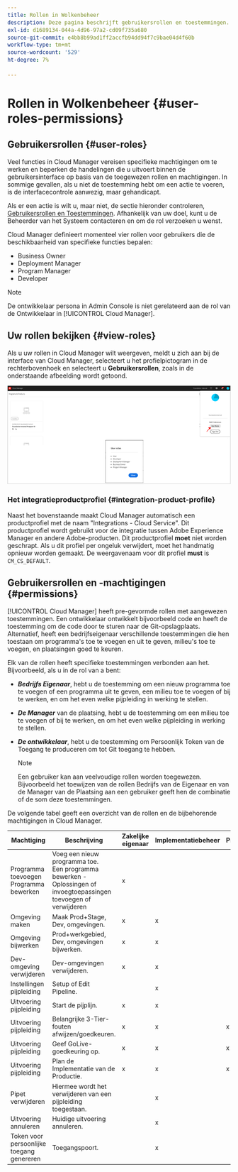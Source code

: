 ```yaml
---
title: Rollen in Wolkenbeheer
description: Deze pagina beschrijft gebruikersrollen en toestemmingen. Volg deze pagina om te leren hoe u gebruikers kunt toevoegen en toewijzen aan Cloud Manager Roles.
exl-id: d1689134-044a-4d96-97a2-cd09f735a680
source-git-commit: e4bb8b99ad1ff2accfb94dd94f7c9bae04d4f60b
workflow-type: tm+mt
source-wordcount: '529'
ht-degree: 7%

---
```


# Rollen in Wolkenbeheer {#user-roles-permissions}

## Gebruikersrollen {#user-roles}

Veel functies in Cloud Manager vereisen specifieke machtigingen om te werken en beperken de handelingen die u uitvoert binnen de gebruikersinterface op basis van de toegewezen rollen en machtigingen. In sommige gevallen, als u niet de toestemming hebt om een actie te voeren, is de interfacecontrole aanwezig, maar gehandicapt.

Als er een actie is wilt u, maar niet, de sectie hieronder controleren, [Gebruikersrollen en Toestemmingen](#permissions). Afhankelijk van uw doel, kunt u de Beheerder van het Systeem contacteren en om de rol verzoeken u wenst.

Cloud Manager definieert momenteel vier rollen voor gebruikers die de beschikbaarheid van specifieke functies bepalen:

* Business Owner
* Deployment Manager
* Program Manager
* Developer

>[!NOTE]
>De ontwikkelaar persona in Admin Console is niet gerelateerd aan de rol van de Ontwikkelaar in [!UICONTROL Cloud Manager].

## Uw rollen bekijken {#view-roles}

Als u uw rollen in Cloud Manager wilt weergeven, meldt u zich aan bij de interface van Cloud Manager, selecteert u het profielpictogram in de rechterbovenhoek en selecteert u **Gebruikersrollen**, zoals in de onderstaande afbeelding wordt getoond.

![](/help/onboarding/what-is-required/assets/admin-console-9.png)

### Het integratieproductprofiel {#integration-product-profile}

Naast het bovenstaande maakt Cloud Manager automatisch een productprofiel met de naam &quot;Integrations - Cloud Service&quot;. Dit productprofiel wordt gebruikt voor de integratie tussen Adobe Experience Manager en andere Adobe-producten. Dit productprofiel **moet** niet worden geschrapt. Als u dit profiel per ongeluk verwijdert, moet het handmatig opnieuw worden gemaakt. De weergavenaam voor dit profiel **must** is `CM_CS_DEFAULT`.


## Gebruikersrollen en -machtigingen {#permissions}

[!UICONTROL Cloud Manager] heeft pre-gevormde rollen met aangewezen toestemmingen. Een ontwikkelaar ontwikkelt bijvoorbeeld code en heeft de toestemming om de code door te sturen naar de Git-opslagplaats. Alternatief, heeft een bedrijfseigenaar verschillende toestemmingen die hen toestaan om programma&#39;s toe te voegen en uit te geven, milieu&#39;s toe te voegen, en plaatsingen goed te keuren.

Elk van de rollen heeft specifieke toestemmingen verbonden aan het. Bijvoorbeeld, als u in de rol van a bent:

* ***Bedrijfs Eigenaar***, hebt u de toestemming om een nieuw programma toe te voegen of een programma uit te geven, een milieu toe te voegen of bij te werken, en om het even welke pijpleiding in werking te stellen.

* ***De Manager*** van de plaatsing, hebt u de toestemming om een milieu toe te voegen of bij te werken, en om het even welke pijpleiding in werking te stellen.

* ***De ontwikkelaar***, hebt u de toestemming om Persoonlijk Token van de Toegang te produceren om tot Git toegang te hebben.

   >[!NOTE]
   > Een gebruiker kan aan veelvoudige rollen worden toegewezen. Bijvoorbeeld het toewijzen van de rollen Bedrijfs van de Eigenaar en van de Manager van de Plaatsing aan een gebruiker geeft hen de combinatie of de som deze toestemmingen.


De volgende tabel geeft een overzicht van de rollen en de bijbehorende machtigingen in Cloud Manager.

| Machtiging | Beschrijving | Zakelijke eigenaar | Implementatiebeheer | Programmabeheerder | Ontwikkelaar |
|--- |--- |--- |--- |--- |--- |
| Programma toevoegen<br>Programma bewerken | Voeg een nieuw programma toe.<br>Een programma bewerken - Oplossingen of invoegtoepassingen toevoegen of verwijderen | x |  |  |  |
| Omgeving maken | Maak Prod+Stage, Dev, omgevingen. | x | x |  |  |
| Omgeving bijwerken | Prod+werkgebied, Dev, omgevingen bijwerken. | x | x |  |  |
| Dev-omgeving verwijderen | Dev-omgevingen verwijderen. | x | x |  |  |
| Instellingen pijpleiding | Setup of Edit Pipeline. |  | x |  |  |
| Uitvoering pijpleiding | Start de pijplijn. | x | x |  |  |
| Uitvoering pijpleiding | Belangrijke 3-Tier-fouten afwijzen/goedkeuren. | x | x | x |  |
| Uitvoering pijpleiding | Geef GoLive-goedkeuring op. | x | x | x |  |
| Uitvoering pijpleiding | Plan de Implementatie van de Productie. | x | x | x |  |
| Pipet verwijderen | Hiermee wordt het verwijderen van een pijpleiding toegestaan. |  | x |  |  |
| Uitvoering annuleren | Huidige uitvoering annuleren. |  | x |  |  |
| Token voor persoonlijke toegang genereren | Toegangspoort. |  | x |  | x |
